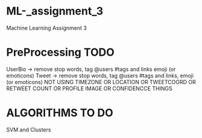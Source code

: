 # ML-_assignment_3
Machine Learning Assignment 3

# PreProcessing TODO
UserBio -> remove stop words, tag @users #tags and links emoji (or emoticons)
Tweet -> remove stop words, tag @users #tags and links, emoji (or emoticons)
NOT USING TIMEZONE OR LOCATION OR TWEETCOORD OR RETWEET COUNT OR PROFILE IMAGE OR CONFIDENCCE THINGS


# ALGORITHMS TO DO
SVM and Clusters




